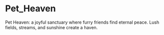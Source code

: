 # Pet_Heaven
Pet Heaven: a joyful sanctuary where furry friends find eternal peace. Lush fields, streams, and sunshine create a haven.
